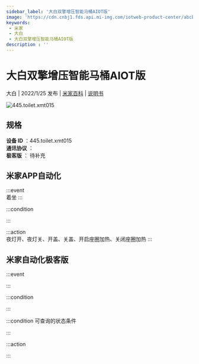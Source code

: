 ```yaml
---
sidebar_label: '大白双擎增压智能马桶AIOT版'
image: 'https://cdn.cnbj1.fds.api.mi-img.com/iotweb-product-center/abcba4c0c0792af495d274b739682e3b_1635931754628.png?GalaxyAccessKeyId=AKVGLQWBOVIRQ3XLEW&Expires=9223372036854775807&Signature=UCRL7o3AiS1Q7Tn2FuVo3OSW2Ls='
keywords: 
 - 米家
 - 大白
 - 大白双擎增压智能马桶AIOT版
description : ''
---
```

# 大白双擎增压智能马桶AIOT版

大白 | 2022/1/25 发布 | [米家百科](https://home.mi.com/webapp/content/baike/product/index.html?model=445.toilet.xmt015) | [说明书](https://home.mi.com/views/introduction.html?model=445.toilet.xmt015&region=cn)

![445.toilet.xmt015](https://cdn.cnbj1.fds.api.mi-img.com/iotweb-product-center/abcba4c0c0792af495d274b739682e3b_1635931754628.png?GalaxyAccessKeyId=AKVGLQWBOVIRQ3XLEW&Expires=9223372036854775807&Signature=UCRL7o3AiS1Q7Tn2FuVo3OSW2Ls=)

## 规格  
> 
**设备 ID** ：445.toilet.xmt015  
**通讯协议** ：  
**极客版**  ： 待补充 


## 米家APP自动化  

:::event  
着坐
:::

:::condition  

:::

:::action   
夜灯开、夜灯关、开盖、关盖、开启座圈加热、关闭座圈加热
:::

## 米家自动化极客版  

:::event  

:::

:::condition  

:::

:::condition 可查询的状态条件  

:::

:::action  

:::

        
